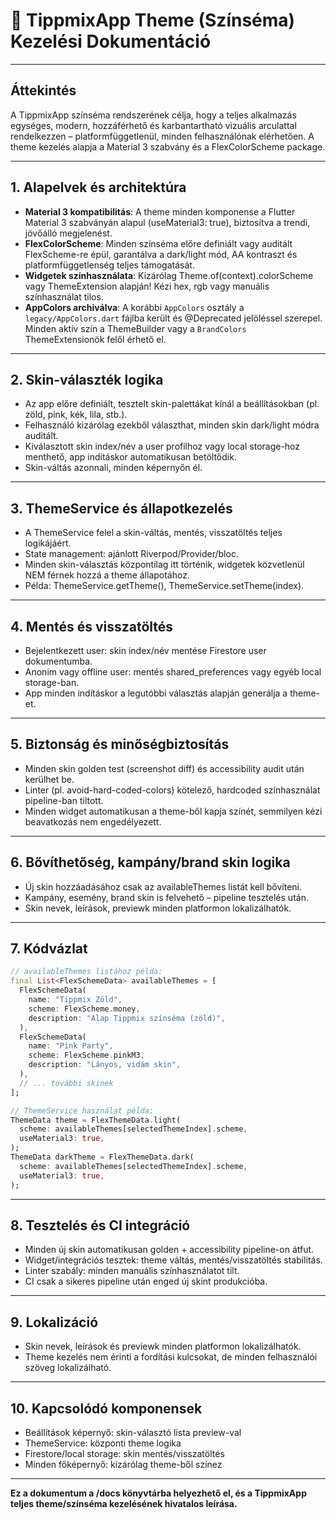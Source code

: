 # 🎨 TippmixApp Theme (Színséma) Kezelési Dokumentáció

---

## Áttekintés

A TippmixApp színséma rendszerének célja, hogy a teljes alkalmazás egységes, modern, hozzáférhető és karbantartható vizuális arculattal rendelkezzen – platformfüggetlenül, minden felhasználónak elérhetően. A theme kezelés alapja a Material 3 szabvány és a FlexColorScheme package.

---

## 1. **Alapelvek és architektúra**

- **Material 3 kompatibilitás**: A theme minden komponense a Flutter Material 3 szabványán alapul (useMaterial3: true), biztosítva a trendi, jövőálló megjelenést.
- **FlexColorScheme**: Minden színséma előre definiált vagy auditált FlexScheme-re épül, garantálva a dark/light mód, AA kontraszt és platformfüggetlenség teljes támogatását.
- **Widgetek színhasználata**: Kizárólag Theme.of(context).colorScheme vagy ThemeExtension alapján! Kézi hex, rgb vagy manuális színhasználat tilos.
- **AppColors archiválva**: A korábbi `AppColors` osztály a `legacy/AppColors.dart`
  fájlba került és @Deprecated jelöléssel szerepel. Minden aktív szín a ThemeBuilder
  vagy a `BrandColors` ThemeExtensionök felől érhető el.

---

## 2. **Skin-választék logika**

- Az app előre definiált, tesztelt skin-palettákat kínál a beállításokban (pl. zöld, pink, kék, lila, stb.).
- Felhasználó kizárólag ezekből választhat, minden skin dark/light módra auditált.
- Kiválasztott skin index/név a user profilhoz vagy local storage-hoz menthető, app indításkor automatikusan betöltődik.
- Skin-váltás azonnali, minden képernyőn él.

---

## 3. **ThemeService és állapotkezelés**

- A ThemeService felel a skin-váltás, mentés, visszatöltés teljes logikájáért.
- State management: ajánlott Riverpod/Provider/bloc.
- Minden skin-választás központilag itt történik, widgetek közvetlenül NEM férnek hozzá a theme állapotához.
- Példa: ThemeService.getTheme(), ThemeService.setTheme(index).

---

## 4. **Mentés és visszatöltés**

- Bejelentkezett user: skin index/név mentése Firestore user dokumentumba.
- Anonim vagy offline user: mentés shared_preferences vagy egyéb local storage-ban.
- App minden indításkor a legutóbbi választás alapján generálja a theme-et.

---

## 5. **Biztonság és minőségbiztosítás**

- Minden skin golden test (screenshot diff) és accessibility audit után kerülhet be.
- Linter (pl. avoid-hard-coded-colors) kötelező, hardcoded színhasználat pipeline-ban tiltott.
- Minden widget automatikusan a theme-ből kapja színét, semmilyen kézi beavatkozás nem engedélyezett.

---

## 6. **Bővíthetőség, kampány/brand skin logika**

- Új skin hozzáadásához csak az availableThemes listát kell bővíteni.
- Kampány, esemény, brand skin is felvehető – pipeline tesztelés után.
- Skin nevek, leírások, previewk minden platformon lokalizálhatók.

---

## 7. **Kódvázlat**

```dart
// availableThemes listához példa:
final List<FlexSchemeData> availableThemes = [
  FlexSchemeData(
    name: "Tippmix Zöld",
    scheme: FlexScheme.money,
    description: "Alap Tippmix színséma (zöld)",
  ),
  FlexSchemeData(
    name: "Pink Party",
    scheme: FlexScheme.pinkM3,
    description: "Lányos, vidám skin",
  ),
  // ... további skinek
];

// ThemeService használat példa:
ThemeData theme = FlexThemeData.light(
  scheme: availableThemes[selectedThemeIndex].scheme,
  useMaterial3: true,
);
ThemeData darkTheme = FlexThemeData.dark(
  scheme: availableThemes[selectedThemeIndex].scheme,
  useMaterial3: true,
);
```

---

## 8. **Tesztelés és CI integráció**

- Minden új skin automatikusan golden + accessibility pipeline-on átfut.
- Widget/integrációs tesztek: theme váltás, mentés/visszatöltés stabilitás.
- Linter szabály: minden manuális színhasználatot tilt.
- CI csak a sikeres pipeline után enged új skint produkcióba.

---

## 9. **Lokalizáció**

- Skin nevek, leírások és previewk minden platformon lokalizálhatók.
- Theme kezelés nem érinti a fordítási kulcsokat, de minden felhasználói szöveg lokalizálható.

---

## 10. **Kapcsolódó komponensek**

- Beállítások képernyő: skin-választó lista preview-val
- ThemeService: központi theme logika
- Firestore/local storage: skin mentés/visszatöltés
- Minden főképernyő: kizárólag theme-ből színez

---

**Ez a dokumentum a /docs könyvtárba helyezhető el, és a TippmixApp teljes theme/színséma kezelésének hivatalos leírása.**
